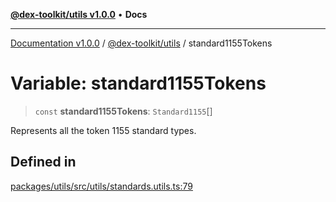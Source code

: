 [**@dex-toolkit/utils v1.0.0**](../README.md) • **Docs**

***

[Documentation v1.0.0](../../../packages.md) / [@dex-toolkit/utils](../README.md) / standard1155Tokens

# Variable: standard1155Tokens

> `const` **standard1155Tokens**: `Standard1155`[]

Represents all the token 1155 standard types.

## Defined in

[packages/utils/src/utils/standards.utils.ts:79](https://github.com/niZmosis/dex-toolkit/blob/3d8b41b44787b30fbea5de3ab4737662ffb61bc8/packages/utils/src/utils/standards.utils.ts#L79)
